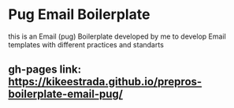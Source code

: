 # Pug Email Boilerplate 

this is an Email (pug) Boilerplate developed by me to develop Email templates with different practices and standarts 

## gh-pages link: https://kikeestrada.github.io/prepros-boilerplate-email-pug/
